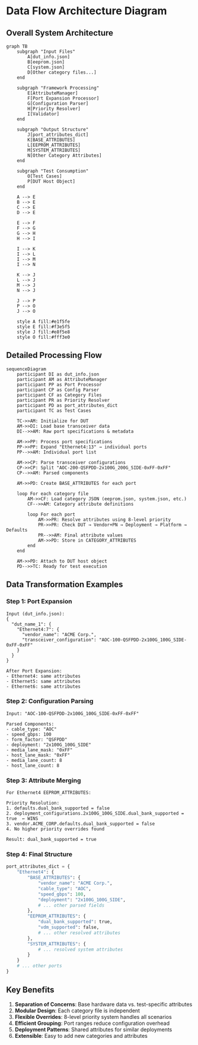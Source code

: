 # Data Flow Architecture Diagram

## Overall System Architecture

```mermaid
graph TB
    subgraph "Input Files"
        A[dut_info.json]
        B[eeprom.json]
        C[system.json] 
        D[Other category files...]
    end
    
    subgraph "Framework Processing"
        E[AttributeManager]
        F[Port Expansion Processor]
        G[Configuration Parser]
        H[Priority Resolver]
        I[Validator]
    end
    
    subgraph "Output Structure"
        J[port_attributes_dict]
        K[BASE_ATTRIBUTES]
        L[EEPROM_ATTRIBUTES]
        M[SYSTEM_ATTRIBUTES]
        N[Other Category Attributes]
    end
    
    subgraph "Test Consumption"
        O[Test Cases]
        P[DUT Host Object]
    end
    
    A --> E
    B --> E
    C --> E
    D --> E
    
    E --> F
    F --> G
    G --> H
    H --> I
    
    I --> K
    I --> L
    I --> M
    I --> N
    
    K --> J
    L --> J
    M --> J
    N --> J
    
    J --> P
    P --> O
    J --> O
    
    style A fill:#e1f5fe
    style E fill:#f3e5f5
    style J fill:#e8f5e8
    style O fill:#fff3e0
```

## Detailed Processing Flow

```mermaid
sequenceDiagram
    participant DI as dut_info.json
    participant AM as AttributeManager
    participant PP as Port Processor
    participant CP as Config Parser
    participant CF as Category Files
    participant PR as Priority Resolver
    participant PD as port_attributes_dict
    participant TC as Test Cases
    
    TC->>AM: Initialize for DUT
    AM->>DI: Load base transceiver data
    DI-->>AM: Raw port specifications & metadata
    
    AM->>PP: Process port specifications
    PP->>PP: Expand "Ethernet4:13" → individual ports
    PP-->>AM: Individual port list
    
    AM->>CP: Parse transceiver configurations
    CP->>CP: Split "AOC-200-QSFPDD-2x100G_200G_SIDE-0xFF-0xFF"
    CP-->>AM: Parsed components
    
    AM->>PD: Create BASE_ATTRIBUTES for each port
    
    loop For each category file
        AM->>CF: Load category JSON (eeprom.json, system.json, etc.)
        CF-->>AM: Category attribute definitions
        
        loop For each port
            AM->>PR: Resolve attributes using 8-level priority
            PR->>PR: Check DUT → Vendor+PN → Deployment → Platform → Defaults
            PR-->>AM: Final attribute values
            AM->>PD: Store in CATEGORY_ATTRIBUTES
        end
    end
    
    AM->>PD: Attach to DUT host object
    PD-->>TC: Ready for test execution
```

## Data Transformation Examples

### Step 1: Port Expansion
```text
Input (dut_info.json):
{
  "dut_name_1": {
    "Ethernet4:7": {
      "vendor_name": "ACME Corp.",
      "transceiver_configuration": "AOC-100-QSFPDD-2x100G_100G_SIDE-0xFF-0xFF"
    }
  }
}

After Port Expansion:
- Ethernet4: same attributes
- Ethernet5: same attributes  
- Ethernet6: same attributes
```

### Step 2: Configuration Parsing
```text
Input: "AOC-100-QSFPDD-2x100G_100G_SIDE-0xFF-0xFF"

Parsed Components:
- cable_type: "AOC"
- speed_gbps: 100
- form_factor: "QSFPDD"
- deployment: "2x100G_100G_SIDE"
- media_lane_mask: "0xFF"
- host_lane_mask: "0xFF"
- media_lane_count: 8
- host_lane_count: 8
```

### Step 3: Attribute Merging
```text
For Ethernet4 EEPROM_ATTRIBUTES:

Priority Resolution:
1. defaults.dual_bank_supported = false
2. deployment_configurations.2x100G_100G_SIDE.dual_bank_supported = true  ← WINS
3. vendor.ACME_CORP.defaults.dual_bank_supported = false
4. No higher priority overrides found

Result: dual_bank_supported = true
```

### Step 4: Final Structure
```python
port_attributes_dict = {
    "Ethernet4": {
        "BASE_ATTRIBUTES": {
            "vendor_name": "ACME Corp.",
            "cable_type": "AOC",
            "speed_gbps": 100,
            "deployment": "2x100G_100G_SIDE",
            # ... other parsed fields
        },
        "EEPROM_ATTRIBUTES": {
            "dual_bank_supported": true,
            "vdm_supported": false,
            # ... other resolved attributes
        },
        "SYSTEM_ATTRIBUTES": {
            # ... resolved system attributes
        }
    }
    # ... other ports
}
```

## Key Benefits

1. **Separation of Concerns**: Base hardware data vs. test-specific attributes
2. **Modular Design**: Each category file is independent
3. **Flexible Overrides**: 8-level priority system handles all scenarios
4. **Efficient Grouping**: Port ranges reduce configuration overhead
5. **Deployment Patterns**: Shared attributes for similar deployments
6. **Extensible**: Easy to add new categories and attributes